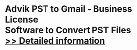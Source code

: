 # Advik PST to Gmail - Business License<br />Software to Convert PST Files<br />[>> Detailed information](https://secure.shareit.com/shareit/product.html?productid=300806633&affiliateid=200057808)